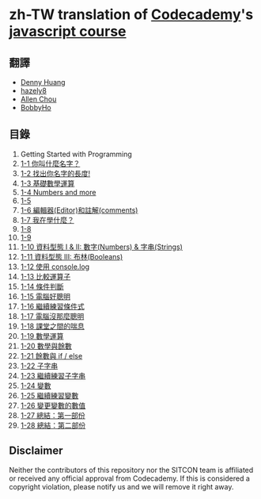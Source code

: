 zh-TW translation of [Codecademy](http://www.codecademy.com/)'s [javascript course](https://codecademy.com/learn/javascript)
===========================================================================

翻譯
----

* [Denny Huang](https://github.com/denny0223)
* [hazely8](https://github.com/hazely8)
* [Allen Chou](https://github.com/s3131212)
* [BobbyHo](https://github.com/bobby1030)


目錄
----
1. Getting Started with Programming
  1. [1-1 你叫什麼名字？](1-1_what-is-your-name.md)
  2. [1-2 找出你名字的長度!](1-2_Discover-the-length.md)
  3. [1-3 基礎數學運算](1-3_Basic-math.md)
  4. [1-4 Numbers and more](1-4_Numbers-and-more.md)
  5. [1-5 ](1-5_)
  6. [1-6 編輯器(Editor)和註解(comments)](1-6_Editor-and-comments.md)
  7. [1-7 我在學什麼？](1-7_What-am-I-learning.md)
  8. [1-8 ](1-8_)
  9. [1-9 ](1-9_)
  10. [1-10 資料型態 I & II: 數字(Numbers) & 字串(Strings)](1-10_Data-Types-I-and-II-Numbers-and-Strings.md)
  11. [1-11 資料型態 III: 布林(Booleans)](1-11_Data-Type-III-Booleans.md)
  12. [1-12 使用 console.log](1-12_Using_console_log.md)
  13. [1-13 比較運算子](1-13_comparisons.md)
  14. [1-14 條件判斷](1-14_decisions_decisions.md)
  15. [1-15 電腦好聰明](1-15_computers_are_smart.md)
  16. [1-16 繼續練習條件式](1-16_more_practice_with_conditionals.md)
  17. [1-17 電腦沒那麼聰明](1-17_computers_arent_that_smart.md)
  18. [1-18 課堂之間的喘息](1-18_mid_lesson_breather.md)
  19. [1-19 數學運算](1-19_math.md)
  20. [1-20 數學與餘數](1-20_math_and_the_modulo.md)
  21. [1-21 餘數與 if / else](1-21_modulo_and_if_else.md)
  22. [1-22 子字串](1-22_substrings.md)
  23. [1-23 繼續練習子字串](1-23_more_substring_practice.md)
  24. [1-24 變數](1-24_variables.md)
  25. [1-25 繼續練習變數](1-25_more_variable_practice.md)
  26. [1-26 變更變數的數值](1-26_change_variable_values.md)
  27. [1-27 總結：第一部份](1-27_conclusion_part_1.md)
  28. [1-28 總結：第二部份](1-28_conclusion_part_2.md)

Disclaimer
----------
Neither the contributors of this repository nor the SITCON team is affiliated or received any official approval from Codecademy.
If this is considered a copyright violation, please notify us and we will remove it right away.
